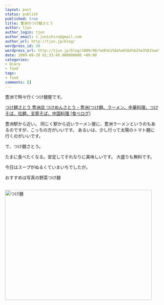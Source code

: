 ```yaml
---
layout: post
status: publish
published: true
title: 豊洲のつけ麺さとう
author: tjun
author_login: tjun
author_email: t.junichiro@gmail.com
author_url: http://tjun.jp/blog/
wordpress_id: 30
wordpress_url: http://tjun.jp/blog/2009/08/%e8%b1%8a%e6%b4%b2%e3%81%ae%e3%81%a4%e3%81%91%e9%ba%ba%e4%bd%90%e8%97%a4/
date: 2009-08-20 01:33:49.000000000 +09:00
categories:
- Diary
- food
tags:
- food
comments: []
---
```

<p>豊洲で時々行くつけ麺屋です。</p>

<a href="http://r.tabelog.com/tokyo/A1313/A131307/13032308/">つけ麺さとう 豊洲店 つけめんさとう - 豊洲/つけ麺、ラーメン、中華料理、つけそば、拉麺、支那そば、中国料理 [食べログ]</a>

<p>豊洲駅から近い。
同じく駅から近いラーメン屋に、豊洲ラーメンというのもあるのですが、こっちの方がいいです。
あるいは、少し行って太陽のトマト麺に行くのがいいです。</p>

で、つけ麺さとう。
<p>たまに食べたくなる。安定してそれなりに美味しいです。
大盛りも無料です。</p>
<p>今日はスープがぬるくていまいちでしたが。</p>
<p>おすすめは写真の野菜つけ麺</p>
<p><br />
<img src="http://tjun.jp/blog/wp-content/uploads/2009/08/IMG_0086.jpg" width="480" height="360" alt="つけ麺" /></p>
